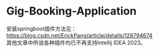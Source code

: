 # Gig-Booking-Application
安装springboot插件方法见：
https://blog.csdn.net/ErickPang/article/details/128794674 <br>
其他文章中所说各种插件均已不再支持Intellij IDEA 2023。
